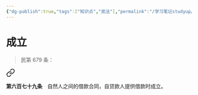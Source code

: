 ```yaml
---
{"dg-publish":true,"tags":["知识点","民法"],"permalink":"/学习笔记studyup/民法总论/自然人之间的借贷合同/","dgPassFrontmatter":true,"created":"2024-11-16T21:58:19.926+08:00","updated":"2024-11-16T21:59:14.444+08:00"}
---
```


# 成立
>民第 679 条：
<div class="transclusion internal-embed is-loaded"><a class="markdown-embed-link" href="/////#t679" aria-label="Open link"><svg xmlns="http://www.w3.org/2000/svg" width="24" height="24" viewBox="0 0 24 24" fill="none" stroke="currentColor" stroke-width="2" stroke-linecap="round" stroke-linejoin="round" class="svg-icon lucide-link"><path d="M10 13a5 5 0 0 0 7.54.54l3-3a5 5 0 0 0-7.07-7.07l-1.72 1.71"></path><path d="M14 11a5 5 0 0 0-7.54-.54l-3 3a5 5 0 0 0 7.07 7.07l1.71-1.71"></path></svg></a><div class="markdown-embed">



**第六百七十九条**　自然人之间的借款合同，自贷款人提供借款时成立。 

</div></div>
